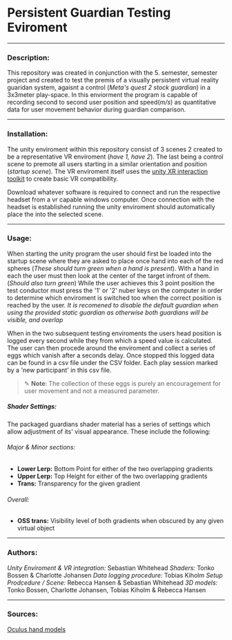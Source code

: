 # Persistent Guardian Testing Eviroment
***
### Description:
This repository was created in conjunction with the 5. semester, semester project and created to test the premis of a visually persistent virtual reality guaridan system, agaisnt a control (*Meta's quest 2 stock guardian*) in a 3x3meter play-space. In this enviorment the program is capable of recording second to second user position and speed(*m/s*) as quantitative data for user movement behavior during guardian comparison.
***
### Installation:
The unity enviroment within this repository consist of 3 scenes 2 created to be a representative VR enviroment (*have 1, have 2*). The last being a control scene to premote all users starting in a similar orientation and position (*startup scene*). The VR enviroment itself uses the [unity XR interaction toolkit](https://docs.unity3d.com/Packages/com.unity.xr.interaction.toolkit@2.2/manual/index.html) to create basic VR compatibility. 

Download whatever software is required to connect and run the respective headset from a vr capable windows computer. Once connection with the headset is established running the unity enviroment should automatically place the into the selected scene.

***
### Usage:
When starting the unity program the user should first be loaded into the startup scene where they are asked to place once hand into each of the red spheres (*These should turn green when a hand is present*). With a hand in each the user must then look at the center of the target infront of them. (*Should also turn green*) While the user achieves this 3 point position the test conductor must press the '1' or '2' nuber keys on the computer in order to determine which enviroment is switched too when the correct position is reached by the user.
*It is recomened to disable the default guardian when using the provided static guardian as otherwise both guardians will be visible, and overlap*

When in the two subsequent testing enviroments the users head position is logged every second while they from which a speed value is calculated. The user can then procede around the enviroment and collect a series of eggs which vanish after a seconds delay. Once stopped this logged data can be found in a csv file under the CSV folder. Each play session marked by a 'new participant' in this csv file.

> ✎ **Note**:
> The collection of these eggs is purely an encouragement for user movement and not a measured parameter. 

##### Shader Settings:
The packaged guardians shader material has a series of settings which allow adjustment of its' visual appearance. These include the following:

###### Major & Minor sections:
- **Lower Lerp:** Bottom Point for either of the two overlapping gradients  
- **Upper Lerp:** Top Height for either of the two overlapping gradients
- **Trans:** Transparency for the given gradient

###### Overall:
- **OSS trans:** Visibility level of both gradients when obscured by any given virtual object
***

### Authors:
*Unity Enviroment & VR integration:* Sebastian Whitehead
*Shaders:* Tonko Bossen & Charlotte Johansen
*Data logging procedure:* Tobias Kiholm
*Setup Prodcedure / Scene:* Rebecca Hansen & Sebastian Whitehead
*3D models:* Tonko Bossen, Charlotte Johansen, Tobias Kiholm & Rebecca Hansen
***

### Sources: 
[Oculus hand models](https://developer.oculus.com/downloads/package/oculus-hand-models/)
